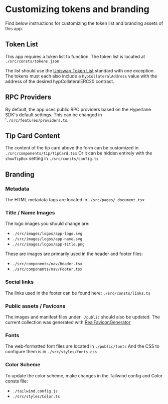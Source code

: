 # Customizing tokens and branding

Find below instructions for customizing the token list and branding assets of this app.

## Token List

This app requires a token list to function. The token list is located at `./src/consts/tokens.json`

The list should use the [Uniswap Token List](https://tokenlists.org) standard with one exception. The tokens must each also include a `hypCollateralAddress` value with the address of the desired hypCollateralERC20 contract.

## RPC Providers

By default, the app uses public RPC providers based on the Hyperlane SDK's default settings.
This can be changed in '`./src/features/providers.ts`.

## Tip Card Content

The content of the tip card above the form can be customized in `./src/components/tip/TipCard.tsx`
Or it can be hidden entirely with the `showTipBox` setting in `./src/consts/config.ts`

## Branding

### Metadata

The HTML metadata tags are located in `./src/pages/_document.tsx`

### Title / Name Images

The logo images you should change are:

- `./src/images/logos/app-logo.svg`
- `./src/images/logos/app-name.svg`
- `./src/images/logos/app-title.png`

These are images are primarily used in the header and footer files:

- `./src/components/nav/Header.tsx`
- `./src/components/nav/Footer.tsx`

### Social links

The links used in the footer can be found here: `./src/consts/links.ts`

### Public assets / Favicons

The images and manifest files under `./public` should also be updated.
The current collection was generated with [RealFaviconGenerator](https://realfavicongenerator.net)

### Fonts

The web-formatted font files are located in `./public/fonts`
And the CSS to configure them is in `./src/styles/fonts.css`

### Color Scheme

To update the color scheme, make changes in the Tailwind config and Color consts file:

- `./tailwind.config.js`
- `./src/styles/Color.ts`
